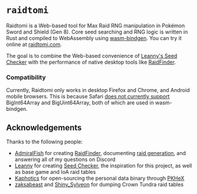 # `raidtomi`

Raidtomi is a Web-based tool for Max Raid RNG manipulation in Pokémon Sword and Shield (Gen 8). Core seed searching and RNG logic is written in Rust and compiled to WebAssembly using [wasm-bindgen](https://github.com/rustwasm/wasm-bindgen). You can try it online at [raidtomi.com](https://raidtomi.com).

The goal is to combine the Web-based convenience of [Leanny's Seed Checker](https://leanny.github.io/seedchecker/) with the performance of native desktop tools like [RaidFinder](https://github.com/Admiral-Fish/RaidFinder).

### Compatibility

Currently, Raidtomi only works in desktop Firefox and Chrome, and Android mobile browsers. This is because Safari [does not currently support](https://bugs.webkit.org/show_bug.cgi?id=190800) BigInt64Array and BigUint64Array, both of which are used in wasm-bindgen.

## Acknowledgements

Thanks to the following people:

- [AdmiralFish](https://github.com/Admiral-Fish/) for creating [RaidFinder](https://github.com/Admiral-Fish/RaidFinder), documenting [raid generation](https://github.com/Admiral-Fish/RNGWriteups/blob/master/Gen%208/Raid%20Generation.md), and answering all of my questions on Discord
- [Leanny](https://github.com/leanny) for creating [Seed Checker](https://leanny.github.io/seedchecker/), the inspiration for this project, as well as base game and IoA raid tables
- [Kaphotics](https://github.com/kwsch) for open-sourcing the personal data binary through [PKHeX](https://github.com/kwsch/PKHeX)
- [zaksabeast](https://github.com/zaksabeast) and [Shiny_Sylveon](https://github.com/ShinySylveon04) for dumping Crown Tundra raid tables
